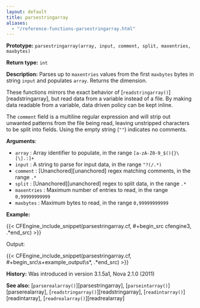 ```yaml
---
layout: default
title: parsestringarray
aliases:
  - "/reference-functions-parsestringarray.html"
---
```


**Prototype:** `parsestringarray(array, input, comment, split, maxentries, maxbytes)`<br>

**Return type:** `int`

**Description:** Parses up to `maxentries` values from the first `maxbytes`
bytes in string `input` and populates `array`. Returns the dimension.

These functions mirrors the exact behavior of
[`readstringarray()`][readstringarray], but read data from a variable
instead of a file. By making data readable from a variable, data driven
policy can be kept inline.

The `comment` field is a multiline regular expression and will strip out
unwanted patterns from the file being read, leaving unstripped characters to be
split into fields. Using the empty string (`""`) indicates no comments.

**Arguments**:

- `array` : Array identifier to populate, in the range `[a-zA-Z0-9_$(){}\[\].:]+`
- `input` : A string to parse for input data, in the range `"?(/.*)`
- `comment` : [Unanchored][unanchored] regex matching comments, in the range `.*`
- `split` : [Unanchored][unanchored] regex to split data, in the range `.*`
- `maxentries` : Maximum number of entries to read, in the range
  `0,99999999999`
- `maxbytes` : Maximum bytes to read, in the range `0,99999999999`

**Example:**

{{< CFEngine_include_snippet(parsestringarray.cf, #\+begin_src cfengine3, .*end_src) >}}

Output:

{{< CFEngine_include_snippet(parsestringarray.cf, #\+begin_src\s+example_output\s*, .*end_src) >}}

**History:** Was introduced in version 3.1.5a1, Nova 2.1.0 (2011)

**See also:** [`parserealarray()`][parsestringarray], [`parseintarray()`][parserealarray], [`readstringarray()`][readstringarray], [`readintarray()`][readintarray], [`readrealarray()`][readrealarray]
